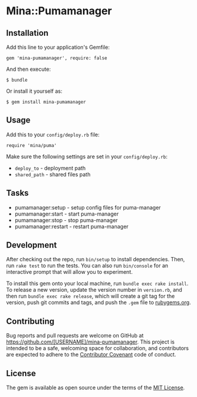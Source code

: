 # Mina::Pumamanager

## Installation

Add this line to your application's Gemfile:

    gem 'mina-pumamanager', require: false

And then execute:

    $ bundle

Or install it yourself as:

    $ gem install mina-pumamanager

## Usage

Add this to your `config/deploy.rb` file:

    require 'mina/puma'

Make sure the following settings are set in your `config/deploy.rb`:
* `deploy_to`   - deployment path
* `shared_path` - shared files path

## Tasks
* pumamanager:setup - setup config files for puma-manager
* pumamanager:start - start puma-manager
* pumamanager:stop - stop puma-manager
* pumamanager:restart - restart puma-manager

## Development

After checking out the repo, run `bin/setup` to install dependencies. Then, run `rake test` to run the tests. You can also run `bin/console` for an interactive prompt that will allow you to experiment.

To install this gem onto your local machine, run `bundle exec rake install`. To release a new version, update the version number in `version.rb`, and then run `bundle exec rake release`, which will create a git tag for the version, push git commits and tags, and push the `.gem` file to [rubygems.org](https://rubygems.org).

## Contributing

Bug reports and pull requests are welcome on GitHub at https://github.com/[USERNAME]/mina-pumamanager. This project is intended to be a safe, welcoming space for collaboration, and contributors are expected to adhere to the [Contributor Covenant](contributor-covenant.org) code of conduct.


## License

The gem is available as open source under the terms of the [MIT License](http://opensource.org/licenses/MIT).
